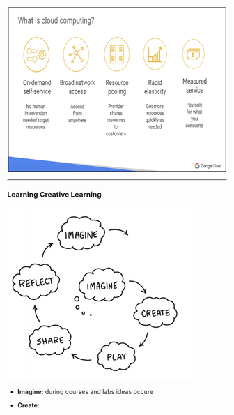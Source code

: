 
<img src="https://raw.githubusercontent.com/stefanhansatos/gitpitch-template/GCP_Atos_101/assets/image/cloud-advantages.png" alt="What is cloud computing" height="380"/>

---

### Learning Creative Learning

![thanks](../assets/image/learningCreativeLearning.png) 

- **Imagine:** during courses and labs ideas occure

- **Create:**